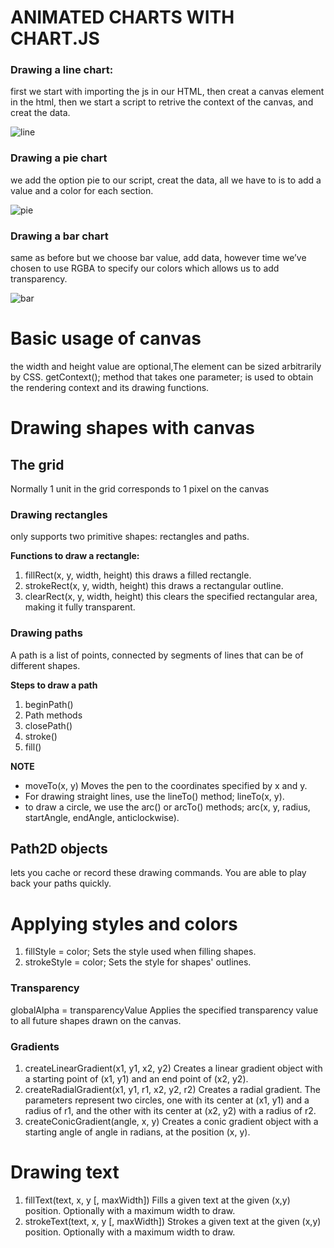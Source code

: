 # **ANIMATED CHARTS WITH CHART.JS** 
### **Drawing a line chart:** 
first we start with importing the js in our HTML, then creat a canvas element in the html, then we start a script to retrive the context of the canvas, and creat the data.

![line](https://www.excel-easy.com/smi/examples/line-chart.png)

### **Drawing a pie chart** 
we add the option pie to our script, creat the data, all we have to is to add a value and a color for each section. 

![pie](https://d2mvzyuse3lwjc.cloudfront.net/doc/en/UserGuide/images/2D_B_and_W_Pie_Chart/2D_B_W_Pie_Chart_1.png?v=83139)

### **Drawing a bar chart** 
same as before but we choose bar value, add data, however time we’ve chosen to use RGBA to specify our colors which allows us to add transparency.

![bar](https://res.cloudinary.com/practicaldev/image/fetch/s--04Uz3pU---/c_limit%2Cf_auto%2Cfl_progressive%2Cq_auto%2Cw_880/https://thepracticaldev.s3.amazonaws.com/i/pdg4eqlpz1hjjfwcdsxj.png)

# **Basic usage of canvas**
<canvas id="" width="" height=""> </canvas>
the width and height value are optional,The element can be sized arbitrarily by CSS. 
getContext(); method that takes one parameter; is used to obtain the rendering context and its drawing functions.

# **Drawing shapes with canvas**

## **The grid**
Normally 1 unit in the grid corresponds to 1 pixel on the canvas

### **Drawing rectangles**
 <canvas> only supports two primitive shapes: rectangles and paths. 

**Functions to draw a rectangle:**
1. fillRect(x, y, width, height) this draws a filled rectangle.
2. strokeRect(x, y, width, height) this draws a rectangular outline.
3. clearRect(x, y, width, height) this clears the specified rectangular area, making it fully transparent.

### **Drawing paths**
A path is a list of points, connected by segments of lines that can be of different shapes. 

**Steps to draw a path**
1. beginPath()
2. Path methods
3. closePath()
4. stroke()
5. fill()

**NOTE**
* moveTo(x, y) Moves the pen to the coordinates specified by x and y.
* For drawing straight lines, use the lineTo() method; lineTo(x, y). 
* to draw a circle, we use the arc() or arcTo() methods; arc(x, y, radius, startAngle, endAngle, anticlockwise).

## **Path2D objects**
lets you cache or record these drawing commands. You are able to play back your paths quickly.

# **Applying styles and colors**
1. fillStyle = color; Sets the style used when filling shapes.
2. strokeStyle = color; Sets the style for shapes' outlines.

### **Transparency**
globalAlpha = transparencyValue
Applies the specified transparency value to all future shapes drawn on the canvas. 
### **Gradients**
1. createLinearGradient(x1, y1, x2, y2)
Creates a linear gradient object with a starting point of (x1, y1) and an end point of (x2, y2).
2. createRadialGradient(x1, y1, r1, x2, y2, r2) Creates a radial gradient. The parameters represent two circles, one with its center at (x1, y1) and a radius of r1, and the other with its center at (x2, y2) with a radius of r2.
3. createConicGradient(angle, x, y) Creates a conic gradient object with a starting angle of angle in radians, at the position (x, y).

# **Drawing text** 
1. fillText(text, x, y [, maxWidth]) Fills a given text at the given (x,y) position. Optionally with a maximum width to draw.
2. strokeText(text, x, y [, maxWidth])
Strokes a given text at the given (x,y) position. Optionally with a maximum width to draw.
